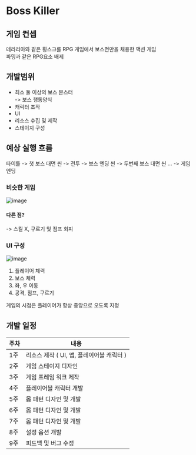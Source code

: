 # Boss Killer

## 게임 컨셉
테라리아와 같은 횡스크롤 RPG 게임에서 보스전만을 채용한 액션 게임  
파밍과 같은 RPG요소 배제

## 개발범위
- 최소 둘 이상의 보스 몬스터  
-> 보스 행동양식
- 캐릭터 조작
- UI
- 리소스 수집 및 제작
- 스테이지 구성

## 예상 실행 흐름
타이틀 -> 첫 보스 대면 씬 -> 전투 -> 보스 엔딩 씬 -> 두번째 보스 대면 씬 ... -> 게임 엔딩
### 비슷한 게임
![image](https://user-images.githubusercontent.com/58390829/160202322-833a5371-701d-4256-870c-141a53883c31.png)
#### 다른 점?  
-> 스킬 X, 구르기 및 점프 회피
### UI 구성
![image](https://user-images.githubusercontent.com/58390829/160200811-01e7136c-eb4c-4794-981f-5c64f195acc2.png)
1. 플레이어 체력
2. 보스 체력
3. 좌, 우 이동
4. 공격, 점프, 구르기  

게임의 시점은 플레이어가 항상 중앙으로 오도록 지정

## 개발 일정

|주차|내용|
|------|---|
|1주|리소스 제작 ( UI, 맵, 플레이어블 캐릭터 )|
|2주|게임 스테이지 디자인|
|3주|게임 프레임 워크 제작|
|4주|플레이어블 캐릭터 개발|
|5주|몹 패턴 디자인 및 개발|
|6주|몹 패턴 디자인 및 개발|
|7주|몹 패턴 디자인 및 개발|
|8주|설정 옵션 개발|
|9주|피드백 및 버그 수정|
